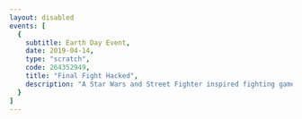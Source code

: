 ```yaml
---
layout: disabled
events: [
  {
    subtitle: Earth Day Event,
    date: 2019-04-14,
    type: "scratch",
    code: 264352949,
    title: "Final Fight Hacked",
    description: "A Star Wars and Street Fighter inspired fighting game"
  }
]
---
```

